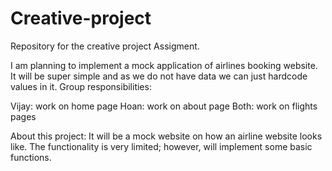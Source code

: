 # Creative-project
Repository for the creative project Assigment.

I am planning to implement a mock application of airlines booking website. It will be super simple and as we do not have data we can just hardcode values in it.
Group responsibilities:

Vijay: work on home page
Hoan: work on about page
Both: work on flights pages

About this project:
It will be a mock website on how an airline website looks like. The functionality is very limited; however, will implement some basic functions.